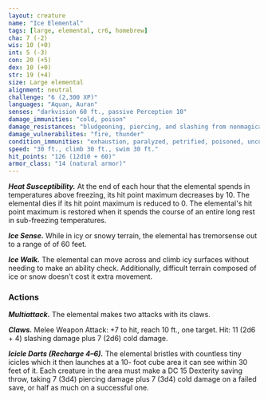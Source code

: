 ```yaml
---
layout: creature
name: "Ice Elemental"
tags: [large, elemental, cr6, homebrew]
cha: 7 (-2)
wis: 10 (+0)
int: 5 (-3)
con: 20 (+5)
dex: 10 (+0)
str: 19 (+4)
size: Large elemental
alignment: neutral
challenge: "6 (2,300 XP)"
languages: "Aquan, Auran"
senses: "darkvision 60 ft., passive Perception 10"
damage_immunities: "cold, poison"
damage_resistances: "bludgeoning, piercing, and slashing from nonmagical attacks"
damage_vulnerabilites: "fire, thunder"
condition_immunities: "exhaustion, paralyzed, petrified, poisoned, unconscious"
speed: "30 ft., climb 30 ft., swim 30 ft."
hit_points: "126 (12d10 + 60)"
armor_class: "14 (natural armor)"
---
```


***Heat Susceptibility.*** At the end of each hour that the
elemental spends in temperatures above freezing, its
hit point maximum decreases by 10. The elemental
dies if its hit point maximum is reduced to 0. The
elemental's hit point maximum is restored when it
spends the course of an entire long rest in sub-freezing
temperatures.

***Ice Sense.*** While in icy or snowy terrain, the elemental
has tremorsense out to a range of of 60 feet.

***Ice Walk.*** The elemental can move across and climb icy
surfaces without needing to make an ability check.
Additionally, difficult terrain composed of ice or snow
doesn't cost it extra movement.

### Actions

***Multiattack.*** The elemental makes two attacks with its
claws.

***Claws.*** Melee Weapon Attack: +7 to hit, reach 10 ft.,
one target. Hit: 11 (2d6 + 4) slashing damage plus 7
(2d6) cold damage.

***Icicle Darts (Recharge 4–6).*** The elemental bristles with
countless tiny icicles which it then launches at a 10-
foot cube area it can see within 30 feet of it. Each
creature in the area must make a DC 15 Dexterity
saving throw, taking 7 (3d4) piercing damage plus 7
(3d4) cold damage on a failed save, or half as much on
a successful one.

